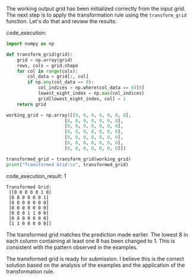 The working output grid has been initialized correctly from the input grid.  The next step is to apply the transformation rule using the `transform_grid` function.  Let's do that and review the results.

code_execution:
```python
import numpy as np

def transform_grid(grid):
    grid = np.array(grid)
    rows, cols = grid.shape
    for col in range(cols):
        col_data = grid[:, col]
        if np.any(col_data == 8):
            col_indices = np.where(col_data == 8)[0]
            lowest_eight_index = np.max(col_indices)
            grid[lowest_eight_index, col] = 1
    return grid

working_grid = np.array([[0, 0, 0, 0, 0, 8, 8],
                      [8, 8, 0, 0, 0, 0, 8],
                      [8, 0, 0, 0, 0, 0, 0],
                      [0, 0, 0, 8, 0, 0, 0],
                      [0, 0, 0, 8, 8, 0, 0],
                      [0, 8, 0, 0, 0, 0, 0],
                      [8, 8, 0, 0, 0, 0, 0]])

transformed_grid = transform_grid(working_grid)
print("Transformed Grid:\n", transformed_grid)

```
code_execution_result: 1
```
Transformed Grid:
 [[0 0 0 0 0 1 8]
 [8 8 0 0 0 0 1]
 [8 0 0 0 0 0 0]
 [0 0 0 8 0 0 0]
 [0 0 0 1 1 0 0]
 [0 8 0 0 0 0 0]
 [1 1 0 0 0 0 0]]
```

The transformed grid matches the prediction made earlier. The lowest 8 in each column containing at least one 8 has been changed to 1.  This is consistent with the pattern observed in the examples.


The transformed grid is ready for submission.  I believe this is the correct solution based on the analysis of the examples and the application of the transformation rule.


